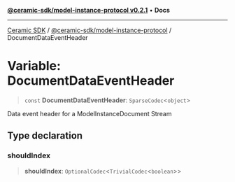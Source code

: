 [**@ceramic-sdk/model-instance-protocol v0.2.1**](../README.md) • **Docs**

***

[Ceramic SDK](../../../README.md) / [@ceramic-sdk/model-instance-protocol](../README.md) / DocumentDataEventHeader

# Variable: DocumentDataEventHeader

> `const` **DocumentDataEventHeader**: `SparseCodec`\<`object`\>

Data event header for a ModelInstanceDocument Stream

## Type declaration

### shouldIndex

> **shouldIndex**: `OptionalCodec`\<`TrivialCodec`\<`boolean`\>\>
